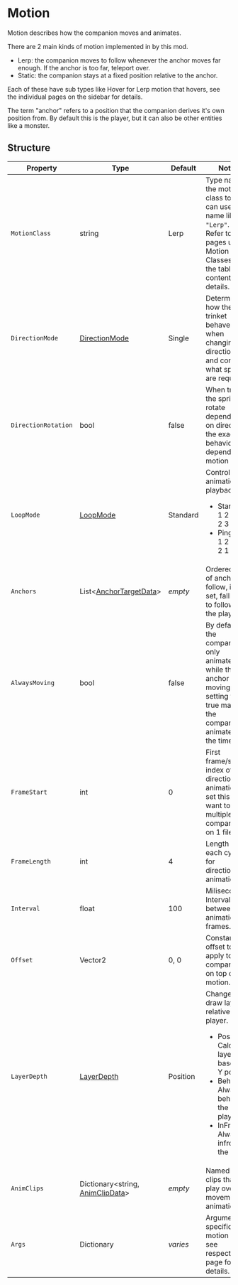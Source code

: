 # Motion

Motion describes how the companion moves and animates.


There are 2 main kinds of motion implemented in by this mod.
- Lerp: the companion moves to follow whenever the anchor moves far enough. If the anchor is too far, teleport over.
- Static: the companion stays at a fixed position relative to the anchor.

Each of these have sub types like Hover for Lerp motion that hovers, see the individual pages on the sidebar for details.

The term "anchor" refers to a position that the companion derives it's own position from. By default this is the player, but it can also be other entities like a monster.


## Structure

| Property | Type | Default | Notes |
| -------- | ---- | ------- | ----- |
| `MotionClass` | string | Lerp | Type name of the motion class to use, can use short name like `"Lerp"`.<br>Refer to pages under Motion Classes in the table of contents for details. |
| `DirectionMode` | [DirectionMode](3.0-Direction.md) | Single | Determines how the trinket behaves when changing directions and controls what sprites are required. |
| `DirectionRotation` | bool | false | When true, the sprite will rotate depending on direction, the exact behavior depends the motion class. |
| `LoopMode` | [LoopMode](~/api/TrinketTinker.Models.LoopMode.yml) | Standard | Control animation playback. <ul><li>Standard: 1 2 3 4 1 2 3 4</li><li>PingPong:  1 2 3 4 3 2 1</li><ul> |
| `Anchors` | List\<[AnchorTargetData](3.1-Anchors.md)\> | _empty_ | Ordered list of anchors to follow, if not set, fall back to following the player |
| `AlwaysMoving` | bool | false | By default the companion only animates while the anchor is moving, setting this to true makes the companion animate all the time |
| `FrameStart` | int | 0 | First frame/sprite index of the directional animations, set this if you want to put multiple companions on 1 file. |
| `FrameLength` | int | 4 | Length of each cycle for directional animations. |
| `Interval` | float | 100 | Milisecond Interval between animation frames. |
| `Offset` | Vector2 | 0, 0 | Constant offset to apply to the companion, on top of the motion. |
| `LayerDepth` | [LayerDepth](~/api/TrinketTinker.Models.LayerDepth.yml) | Position | Changes draw layer relative to player. <ul><li>Position: Calculate layer based on Y position</li><li>Behind: Always behind the player.</li><li>InFront: Always infront of the player</li></ul> |
| `AnimClips` | Dictionary\<string, [AnimClipData](3.2-Anchors.md)\> | _empty_ | Named anim clips that can play over the movement animation |
| `Args` | Dictionary | _varies_ | Arguments specific to a motion class, see respective page for details. |
